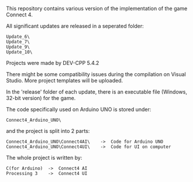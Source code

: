 This repository contains various version of the implementation 
of the game Connect 4.

All significant updates are released in a seperated folder: 

	Update_6\
	Update_7\
	Update_9\
	Update_10\
	
Projects were made by DEV-CPP 5.4.2

There might be some compatibility issues during the compilation 
on Visual Studio. More project templates will be uploaded.

In the 'release' folder of each update, there is an executable file 
(Windows, 32-bit version) for the game.

The code specifically used on Arduino UNO is stored under:
	
	Connect4_Arduino_UNO\
	
and the project is split into 2 parts:
	
	Connect4_Arduino_UNO\Connect4AI\	->	Code for Arduino UNO
	Connect4_Arduino_UNO\Connect4UI\	->	Code for UI on computer
	
The whole project is written by:
	
	C(for Arduino)	->	Connect4 AI
	Processing 3	->	Connect4 UI
	


